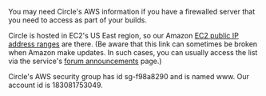 <!--

title: Circle's EC2 IP addresses and AWS security group
last_updated: Jun 19, 2013

-->

You may need Circle's AWS information if you have a firewalled server that you need to access as part of your builds.

Circle is hosted in EC2's US East region, so our Amazon
[EC2 public IP address ranges](https://forums.aws.amazon.com/ann.jspa?annID=1701)
are there.
(Be aware that this link can sometimes be broken when Amazon make updates.
In such cases, you can usually access the list via the service's
[forum announcements](https://forums.aws.amazon.com/forum.jspa?forumID=30)
page.)

Circle's AWS security group has id sg-f98a8290 and is named www. Our account id is 183081753049.